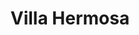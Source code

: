 ---
title: Villa Hermosa
phone: (408) 926-9662
website: https://jscosccha.com/property/villa-hermosa/
management: John Stewart Company
tags: []
---